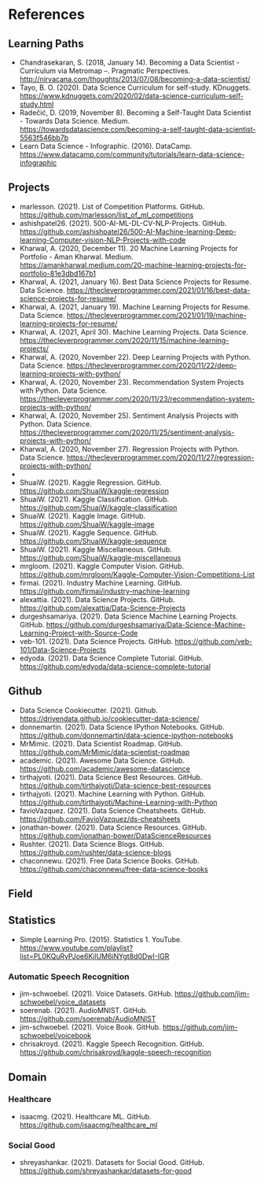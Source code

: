 # References

## Learning Paths
- Chandrasekaran, S. (2018, January 14). Becoming a Data Scientist - Curriculum via Metromap –. Pragmatic Perspectives. http://nirvacana.com/thoughts/2013/07/08/becoming-a-data-scientist/
- Tayo, B. O. (2020). Data Science Curriculum for self-study. KDnuggets. https://www.kdnuggets.com/2020/02/data-science-curriculum-self-study.html
- Radečić, D. (2019, November 8). Becoming a Self-Taught Data Scientist - Towards Data Science. Medium. https://towardsdatascience.com/becoming-a-self-taught-data-scientist-5563f546bb7b
- Learn Data Science - Infographic. (2016). DataCamp. https://www.datacamp.com/community/tutorials/learn-data-science-infographic

## Projects
- marlesson. (2021). List of Competition Platforms. GitHub. https://github.com/marlesson/list_of_ml_competitions
- ashishpatel26. (2021). 500-AI-ML-DL-CV-NLP-Projects. GitHub. https://github.com/ashishpatel26/500-AI-Machine-learning-Deep-learning-Computer-vision-NLP-Projects-with-code
- Kharwal, A. (2020, December 11). 20 Machine Learning Projects for Portfolio - Aman Kharwal. Medium. https://amankharwal.medium.com/20-machine-learning-projects-for-portfolio-81e3dbd167b1
- Kharwal, A. (2021, January 16). Best Data Science Projects for Resume. Data Science. https://thecleverprogrammer.com/2021/01/16/best-data-science-projects-for-resume/
- Kharwal, A. (2021, January 19). Machine Learning Projects for Resume. Data Science. https://thecleverprogrammer.com/2021/01/19/machine-learning-projects-for-resume/
- Kharwal, A. (2021, April 30). Machine Learning Projects. Data Science. https://thecleverprogrammer.com/2020/11/15/machine-learning-projects/
- Kharwal, A. (2020, November 22). Deep Learning Projects with Python. Data Science. https://thecleverprogrammer.com/2020/11/22/deep-learning-projects-with-python/
- Kharwal, A. (2020, November 23). Recommendation System Projects with Python. Data Science. https://thecleverprogrammer.com/2020/11/23/recommendation-system-projects-with-python/
- Kharwal, A. (2020, November 25). Sentiment Analysis Projects with Python. Data Science. https://thecleverprogrammer.com/2020/11/25/sentiment-analysis-projects-with-python/
- Kharwal, A. (2020, November 27). Regression Projects with Python. Data Science. https://thecleverprogrammer.com/2020/11/27/regression-projects-with-python/
- 
- ShuaiW. (2021). Kaggle Regression. GitHub. https://github.com/ShuaiW/kaggle-regression
- ShuaiW. (2021). Kaggle Classification. GitHub. https://github.com/ShuaiW/kaggle-classification
- ShuaiW. (2021). Kaggle Image. GitHub. https://github.com/ShuaiW/kaggle-image
- ShuaiW. (2021). Kaggle Sequence. GitHub. https://github.com/ShuaiW/kaggle-sequence
- ShuaiW. (2021). Kaggle Miscellaneous. GitHub. https://github.com/ShuaiW/kaggle-miscellaneous
- mrgloom. (2021). Kaggle Computer Vision. GitHub. https://github.com/mrgloom/Kaggle-Computer-Vision-Competitions-List
- firmai. (2021). Industry Machine Learning. GitHub. https://github.com/firmai/industry-machine-learning
- alexattia. (2021). Data Science Projects. GitHub. https://github.com/alexattia/Data-Science-Projects
- durgeshsamariya. (2021). Data Science Machine Learning Projects. GitHub. https://github.com/durgeshsamariya/Data-Science-Machine-Learning-Project-with-Source-Code
- veb-101. (2021). Data Science Projects. GitHub. https://github.com/veb-101/Data-Science-Projects
- edyoda. (2021). Data Science Complete Tutorial. GitHub. https://github.com/edyoda/data-science-complete-tutorial

## Github
- Data Science Cookiecutter. (2021). Github. https://drivendata.github.io/cookiecutter-data-science/
- donnemartin. (2021). Data Science IPython Notebooks. GitHub. https://github.com/donnemartin/data-science-ipython-notebooks
- MrMimic. (2021). Data Scientist Roadmap. GitHub. https://github.com/MrMimic/data-scientist-roadmap
- academic. (2021). Awesome Data Science. GitHub. https://github.com/academic/awesome-datascience
- tirthajyoti. (2021). Data Science Best Resources. GitHub. https://github.com/tirthajyoti/Data-science-best-resources
- tirthajyoti. (2021). Machine Learning with Python. GitHub. https://github.com/tirthajyoti/Machine-Learning-with-Python
- favioVazquez. (2021). Data Science Cheatsheets. GitHub. https://github.com/FavioVazquez/ds-cheatsheets
- jonathan-bower. (2021). Data Science Resources. GitHub. https://github.com/jonathan-bower/DataScienceResources
- Rushter. (2021). Data Science Blogs. GitHub. https://github.com/rushter/data-science-blogs
- chaconnewu. (2021). Free Data Science Books. GitHub. https://github.com/chaconnewu/free-data-science-books

## Field

## Statistics
- Simple Learning Pro. (2015). Statistics 1. YouTube. https://www.youtube.com/playlist?list=PL0KQuRyPJoe6KjlUM6iNYgt8d0DwI-IGR

### Automatic Speech Recognition
- jim-schwoebel. (2021). Voice Datasets. GitHub. https://github.com/jim-schwoebel/voice_datasets
- soerenab. (2021). AudioMNIST. GitHub. https://github.com/soerenab/AudioMNIST
- jim-schwoebel. (2021). Voice Book. GitHub. https://github.com/jim-schwoebel/voicebook
- chrisakroyd. (2021). Kaggle Speech Recognition. GitHub. https://github.com/chrisakroyd/kaggle-speech-recognition

## Domain

### Healthcare
- isaacmg. (2021). Healthcare ML. GitHub. https://github.com/isaacmg/healthcare_ml

### Social Good
- shreyashankar. (2021). Datasets for Social Good. GitHub. https://github.com/shreyashankar/datasets-for-good